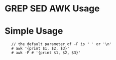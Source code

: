 # GREP SED AWK Usage

# Simple Usage
```shell
   // the default parameter of -F is ' ' or '\n'
   # awk '{print $1, $2, $3}'
   # awk -F # '{print $1, $2, $3}'
```
